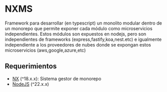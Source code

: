 # NXMS

Framework para desarrollar (en typescript) un monolito modular dentro de un monorepo que permite exponer cada módulo como microservicios independientes. Estos módulos son expuestos en nodejs, pero son independientes de frameworks (express,fastify,koa,nest.etc) e igualmente independiente a los proveedores de nubes donde se expongan estos microservicios (aws,google,azure,etc)

## Requerimientos

- [NX](https://nx.dev/) (^18.x.x): Sistema gestor de monorepo
- [NodeJS](https://nodejs.org/) (^22.x.x)
